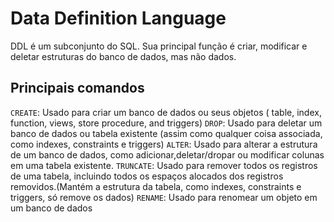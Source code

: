 # Data Definition Language

DDL é um subconjunto do SQL. Sua principal função é criar, modificar e deletar estruturas do banco de dados, mas não dados.

## Principais comandos

`CREATE`: Usado para criar um banco de dados ou seus objetos ( table, index, function, views, store procedure, and triggers)
`DROP`: Usado para deletar um banco de dados ou tabela existente (assim como qualquer coisa associada, como indexes, constraints e triggers)
`ALTER`: Usado para alterar a estrutura de um banco de dados, como adicionar,deletar/dropar ou modificar colunas em uma tabela existente.
`TRUNCATE`: Usado para remover todos os registros de uma tabela, incluindo todos os espaços alocados dos registros removidos.(Mantém a estrutura da tabela, como indexes, constraints e triggers, só remove os dados)
`RENAME`: Usado para renomear um objeto em um banco de dados